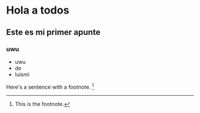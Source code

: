 
# Hola a todos

## Este es mi primer apunte

### uwu

- uwu
- de
- luismi


Here's a sentence with a footnote. [^1]

[^1]: This is the footnote.
